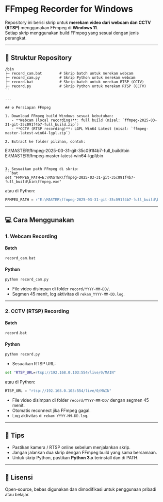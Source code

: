 # FFmpeg Recorder for Windows

Repository ini berisi skrip untuk **merekam video dari webcam dan CCTV (RTSP)** menggunakan FFmpeg di **Windows 11**.  
Setiap skrip menggunakan build FFmpeg yang sesuai dengan jenis perangkat.

---

## 📁 Struktur Repository

```
/bin
├─ record_cam.bat        # Skrip batch untuk merekam webcam
├─ record_cam.py         # Skrip Python untuk merekam webcam
├─ record.bat            # Skrip batch untuk merekam RTSP (CCTV)
├─ record.py             # Skrip Python untuk merekam RTSP (CCTV)
``

---

## ⚙️ Persiapan FFmpeg

1. Download FFmpeg build Windows sesuai kebutuhan:
   - **Webcam (local recording)**: full build (misal: `ffmpeg-2025-03-31-git-35c091f4b7-full_build.zip`)  
   - **CCTV (RTSP recording)**: LGPL Win64 Latest (misal: `ffmpeg-master-latest-win64-lgpl.zip`)

2. Extract ke folder pilihan, contoh:
```
E:\MASTER\ffmpeg-2025-03-31-git-35c091f4b7-full_build\bin
E:\MASTER\ffmpeg-master-latest-win64-lgpl\bin
```

3. Sesuaikan path FFmpeg di skrip:
```bat
set "FFMPEG_PATH=E:\MASTER\ffmpeg-2025-03-31-git-35c091f4b7-full_build\bin\ffmpeg.exe"
```
atau di Python:
```python
FFMPEG_PATH = r"E:\MASTER\ffmpeg-2025-03-31-git-35c091f4b7-full_build\bin\ffmpeg.exe"
```

---

## 💻 Cara Menggunakan

### 1. Webcam Recording

#### Batch
```bat
record_cam.bat
```

#### Python
```bash
python record_cam.py
```

- File video disimpan di folder `record/YYYY-MM-DD/`.  
- Segmen 45 menit, log aktivitas di `rekam_YYYY-MM-DD.log`.

---

### 2. CCTV (RTSP) Recording

#### Batch
```bat
record.bat
```

#### Python
```bash
python record.py
```

- Sesuaikan RTSP URL:
```bat
set "RTSP_URL=rtsp://192.168.0.103:554/live/0/MAIN"
```
atau di Python:
```python
RTSP_URL = "rtsp://192.168.0.103:554/live/0/MAIN"
```
- File video disimpan di folder `record/YYYY-MM-DD/` dengan segmen 45 menit.  
- Otomatis reconnect jika FFmpeg gagal.  
- Log aktivitas di `rekam_YYYY-MM-DD.log`.

---

## 📌 Tips

- Pastikan kamera / RTSP online sebelum menjalankan skrip.  
- Jangan jalankan dua skrip dengan FFmpeg build yang sama bersamaan.  
- Untuk skrip Python, pastikan **Python 3.x** terinstall dan di PATH.  

---

## 📜 Lisensi

Open-source, bebas digunakan dan dimodifikasi untuk penggunaan pribadi atau belajar.
